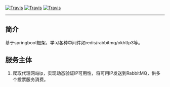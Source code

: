 [![Travis](https://img.shields.io/travis/rust-lang/rust.svg?style=plastic)](https://github.com/hulog/springbootlearn/)  [![Travis](https://img.shields.io/badge/SpringBoot-1.5.3.RELEASE-green.svg?style=plastic)](http://spring.io/)  [![Travis](https://img.shields.io/badge/OkHttp-3.8.0-green.svg?style=plastic)](http://square.github.io/okhttp/)

---

## 简介 
基于springboot框架，学习各种中间件如redis/rabbitmq/okhttp3等。 
## 服务主体
1. 爬取代理网站ip，实现动态验证IP可用性，将可用IP发送到RabbitMQ，供多个投票服务消费。
